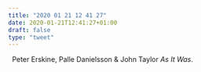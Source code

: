 ```yaml
---
title: "2020 01 21 12 41 27"
date: 2020-01-21T12:41:27+01:00
draft: false
type: "tweet"
---
```

<a href="https://music.apple.com/fr/album/as-it-was/1119775494" class="iconfont icon-music" title="rss"></a> &nbsp; Peter Erskine, Palle Danielsson & John Taylor *As It Was*.

